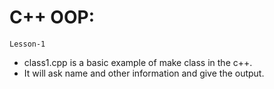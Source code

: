 # C++ OOP:
`Lesson-1`
   + class1.cpp is a basic example of make class in the c++.
   + It will ask name and other information and give the output. 
